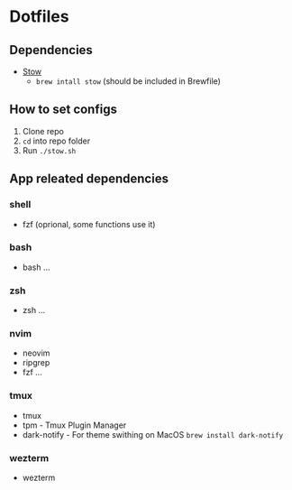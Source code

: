 # Dotfiles

## Dependencies
- [Stow](https://www.gnu.org/software/stow/)
    -   `brew intall stow` (should be included in Brewfile)

## How to set configs

1. Clone repo
2. `cd` into repo folder
3. Run `./stow.sh`

## App releated dependencies

### shell

- fzf (oprional, some functions use it)

### bash

- bash
...

### zsh

- zsh
...

### nvim

- neovim
- ripgrep
- fzf
...

### tmux

- tmux
- tpm - Tmux Plugin Manager
- dark-notify - For theme swithing on MacOS `brew install dark-notify`

### wezterm

- wezterm

